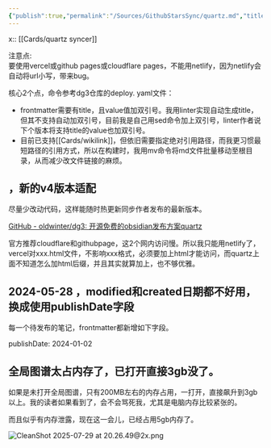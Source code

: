 ```yaml
---
{"publish":true,"permalink":"/Sources/GithubStarsSync/quartz.md","title":"quartz","description":"🌱 a fast, batteries-included static-site generator that transforms Markdown content into fully functional websites","created":"2022-08-21","modified":"2025-07-29","tags":["github开源"],"cssclasses":""}
---
```



x:: [[Cards/quartz syncer]]

注意点:  
要使用vercel或github pages或cloudflare pages，不能用netlify，因为netlify会自动将url小写，带来bug。

核心2个点，命令参考dg3仓库的deploy. yaml文件：

- frontmatter需要有title，且value值加双引号。我用linter实现自动生成title，但其不支持自动加双引号，目前我是自己用sed命令加上双引号，linter作者说下个版本将支持title的value也加双引号。
- 目前已支持[[Cards/wikilink]]，但依旧需要指定绝对引用路径，而我更习惯最短路径的引用方式，所以在构建时，我用mv命令将md文件批量移动至根目录，从而减少改文件链接的麻烦。

## ，新的v4版本适配

尽量少改动代码，这样能随时热更新同步作者发布的最新版本。

[GitHub - oldwinter/dg3: 开源免费的obsidian发布方案quartz](https://github.com/oldwinter/dg3)

官方推荐cloudflare和githubpage，这2个网内访问慢。所以我只能用netlify了，vercel对xxx.html文件，不影响xxx格式，必须要加上html才能访问，而quartz上面不知道怎么加html后缀，并且其实就算加上，也不够优雅。

## 2024-05-28 ，modified和created日期都不好用，换成使用publishDate字段

每一个待发布的笔记，frontmatter都新增如下字段。

publishDate: 2024-01-02

## 全局图谱太占内存了，已打开直接3gb没了。

如果是未打开全局图谱，只有200MB左右的内存占用，一打开，直接飙升到3gb以上。我的读者如果看到了，会不会骂死我，尤其是电脑内存比较紧张的。

而且似乎有内存泄露，现在这一会儿，已经占用5gb内存了。

![CleanShot 2025-07-29 at 20.26.49@2x.png](https://pub-pic.oldwinter.top/2025/07/514b26c42307a4f8dc99dc7fdadcd5b9.png)
